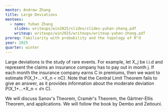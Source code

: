 ```yaml
---
mentor: Andrew Zhang
title: Large Deviations
mentees:
  - name: Yuhan Zhang
    slides: writeups/win2025/slides/slides-yuhan-zhang.pdf
    writeup: writeups/win2025/writeups/writeup-yuhan-zhang.pdf
prereq: Familiarity with probability and the topology of R^d
year: 2025
quarter: winter
---
```


Large deviations is the study of rare events. For example, let X_j be i.i.d and represent the claims an insurance company has to pay out in month j. If each month the insurance company earns C in premiums, then we want to estimate P(X_1+...+X_n < nC). Note that the Central Limit Theorem fails to give an answer, as it provides information about the moderate deviation P(X_1+...+X_n < √n C).

We will discuss Sanov's Theorem, Cramér's Theorem, the Gärtner-Ellis Theorem, and applications. We will follow the book by Dembo and Zeitouni.